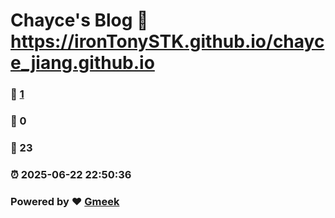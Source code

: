 # Chayce's Blog :link: https://ironTonySTK.github.io/chayce_jiang.github.io 
### :page_facing_up: [1](https://ironTonySTK.github.io/chayce_jiang.github.io/tag.html) 
### :speech_balloon: 0 
### :hibiscus: 23 
### :alarm_clock: 2025-06-22 22:50:36 
### Powered by :heart: [Gmeek](https://github.com/Meekdai/Gmeek)

